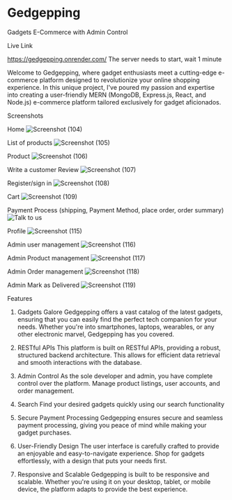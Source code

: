 # Gedgepping
Gadgets E-Commerce with Admin Control

Live Link

https://gedgepping.onrender.com/
The server needs to start, wait 1 minute

Welcome to Gedgepping, where gadget enthusiasts meet a cutting-edge e-commerce platform designed to revolutionize your online shopping experience. In this unique project, I've poured my passion and expertise into creating a user-friendly MERN (MongoDB, Express.js, React, and Node.js) e-commerce platform tailored exclusively for gadget aficionados.


Screenshots 

Home
![Screenshot (104)](https://github.com/farazshafi/Gedgepping/assets/95197056/b47426cd-8841-4cfd-a3f8-c5a5229f403c)

List of products
![Screenshot (105)](https://github.com/farazshafi/Gedgepping/assets/95197056/9eabfdd8-d629-4685-b048-6084b36fa241)

Product
![Screenshot (106)](https://github.com/farazshafi/Gedgepping/assets/95197056/71785ab6-f472-486f-8831-0bba85f3f733)

Write a customer Review
![Screenshot (107)](https://github.com/farazshafi/Gedgepping/assets/95197056/54815838-a266-4c09-8847-fedece723c0c)

Register/sign in
![Screenshot (108)](https://github.com/farazshafi/Gedgepping/assets/95197056/d7ec6a77-76ef-4774-be6f-12b7649d41af)

Cart
![Screenshot (109)](https://github.com/farazshafi/Gedgepping/assets/95197056/9e6980a7-c0f7-4e8f-b70f-e29e193f95d9)

Payment Process (shipping, Payment Method, place order, order summary)
![Talk to us](https://github.com/farazshafi/Gedgepping/assets/95197056/b93da574-42e0-41ec-be6e-718f60dbc819)

Profile
![Screenshot (115)](https://github.com/farazshafi/Gedgepping/assets/95197056/c1e9b4ab-3d83-4440-84cf-ba1894e45b2b)

Admin user management 
![Screenshot (116)](https://github.com/farazshafi/Gedgepping/assets/95197056/a16acdb8-d4f5-424c-ad9e-2101d3e6356d)

Admin Product management
![Screenshot (117)](https://github.com/farazshafi/Gedgepping/assets/95197056/e17cffe4-a278-44d6-a4ed-365b59b5a128)

Admin Order management
![Screenshot (118)](https://github.com/farazshafi/Gedgepping/assets/95197056/062bd311-2a30-4205-aa56-9158a30ec961)

Admin Mark as Delivered
![Screenshot (119)](https://github.com/farazshafi/Gedgepping/assets/95197056/bebe5cfd-9bd2-48e2-a052-02d4874d8154)


Features
1. Gadgets Galore
Gedgepping offers a vast catalog of the latest gadgets, ensuring that you can easily find the perfect tech companion for your needs. Whether you're into smartphones, laptops, wearables, or any other electronic marvel, Gedgepping has you covered.

2. RESTful APIs
This platform is built on RESTful APIs, providing a robust, structured backend architecture. This allows for efficient data retrieval and smooth interactions with the database.

4. Admin Control
As the sole developer and admin, you have complete control over the platform. Manage product listings, user accounts, and order management.

5.  Search
Find your desired gadgets quickly using our search functionality

6. Secure Payment Processing
Gedgepping ensures secure and seamless payment processing, giving you peace of mind while making your gadget purchases.

7. User-Friendly Design
The user interface is carefully crafted to provide an enjoyable and easy-to-navigate experience. Shop for gadgets effortlessly, with a design that puts your needs first.

8. Responsive and Scalable
Gedgepping is built to be responsive and scalable. Whether you're using it on your desktop, tablet, or mobile device, the platform adapts to provide the best experience.
